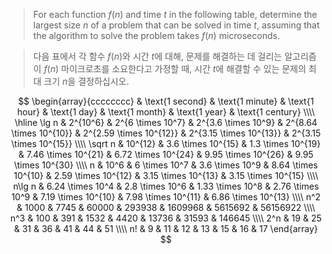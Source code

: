 > For each function $f(n)$ and time $t$ in the following table, determine the largest size $n$ of a problem that can be solved in time $t$, assuming that the algorithm to solve the problem takes $f(n)$ microseconds.

> 다음 표에서 각 함수 $f(n)$와 시간 $t$에 대해, 문제를 해결하는 데 걸리는 알고리즘이 $f(n)$ 마이크로초를 소요한다고 가정할 때, 시간 $t$에 해결할 수 있는 문제의 최대 크기 $n$을 결정하십시오.

$$
\begin{array}{cccccccc}
         & \text{1 second}  & \text{1 minute}    & \text{1 hour}       & \text{1 day}            & \text{1 month}          & \text{1 year}           & \text{1 century} \\\\
\hline
\lg n    & 2^{10^6}         & 2^{6 \times 10^7}  & 2^{3.6 \times 10^9} & 2^{8.64 \times 10^{10}} & 2^{2.59 \times 10^{12}} & 2^{3.15 \times 10^{13}} & 2^{3.15 \times 10^{15}} \\\\
\sqrt n  & 10^{12}          & 3.6 \times 10^{15} & 1.3 \times 10^{19}  & 7.46 \times 10^{21}     & 6.72 \times 10^{24}     & 9.95 \times 10^{26}     & 9.95 \times 10^{30} \\\\
n        & 10^6             & 6 \times 10^7      & 3.6 \times 10^9     & 8.64 \times 10^{10}     & 2.59 \times 10^{12}     & 3.15 \times 10^{13}     & 3.15 \times 10^{15} \\\\
n\lg n   & 6.24 \times 10^4 & 2.8 \times 10^6    & 1.33 \times 10^8    & 2.76 \times 10^9        & 7.19 \times 10^{10}     & 7.98 \times 10^{11}     & 6.86 \times 10^{13} \\\\
n^2      & 1000             & 7745               & 60000               & 293938                  & 1609968                 & 5615692                 & 56156922 \\\\
n^3      & 100              & 391                & 1532                & 4420                    & 13736                   & 31593                   & 146645 \\\\
2^n      & 19               & 25                 & 31                  & 36                      & 41                      & 44                      & 51 \\\\
n!       & 9                & 11                 & 12                  & 13                      & 15                      & 16                      & 17
\end{array}
$$
